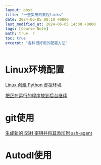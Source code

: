 ```yaml
---
layout: post  
title: "一些实用的教程links"  
date: 2024-06-05 00:10 +0800  
last_modified_at: 2024-06-05 14:00 +0800  
tags: [Course Note]  
math: true  r
toc: true  
excerpt: "各种很好用的配置方法"
---
```


# Linux环境配置

 [Linux 创建 Python 虚拟环境](https://www.cnblogs.com/AllenMi/p/16367557.html)

 [把正在运行的程序放到后台继续](https://blog.51cto.com/lhrbest/5095909)


# git使用
[生成新的 SSH 密钥并将其添加到 ssh-agent](https://docs.github.com/zh/authentication/connecting-to-github-with-ssh/generating-a-new-ssh-key-and-adding-it-to-the-ssh-agent)

# Autodl使用